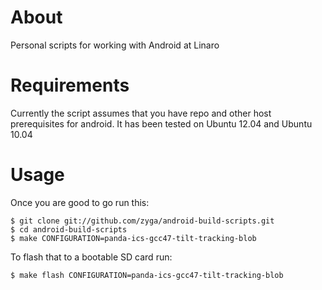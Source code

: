 About
=====

Personal scripts for working with Android at Linaro

Requirements
============

Currently the script assumes that you have repo and other host prerequisites
for android. It has been tested on Ubuntu 12.04 and Ubuntu 10.04

Usage
=====

Once you are good to go run this:

```
$ git clone git://github.com/zyga/android-build-scripts.git
$ cd android-build-scripts
$ make CONFIGURATION=panda-ics-gcc47-tilt-tracking-blob
```

To flash that to a bootable SD card run:

```
$ make flash CONFIGURATION=panda-ics-gcc47-tilt-tracking-blob
```
